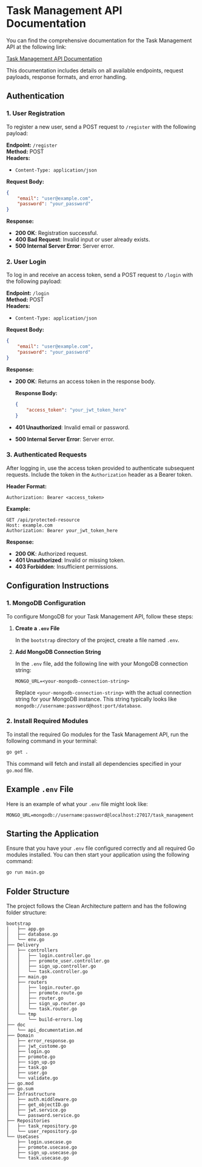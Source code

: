 # Task Management API Documentation

You can find the comprehensive documentation for the Task Management API at the following link:

[Task Management API Documentation](https://documenter.getpostman.com/view/22911710/2sA3s3HAze)

This documentation includes details on all available endpoints, request payloads, response formats, and error handling.

## Authentication

### 1. **User Registration**

To register a new user, send a POST request to `/register` with the following payload:

**Endpoint:** `/register`  
**Method:** POST  
**Headers:**  
- `Content-Type: application/json`

**Request Body:**

```json
{
    "email": "user@example.com",
    "password": "your_password"
}
```

**Response:**

- **200 OK**: Registration successful.
- **400 Bad Request**: Invalid input or user already exists.
- **500 Internal Server Error**: Server error.

### 2. **User Login**

To log in and receive an access token, send a POST request to `/login` with the following payload:

**Endpoint:** `/login`  
**Method:** POST  
**Headers:**  
- `Content-Type: application/json`

**Request Body:**

```json
{
    "email": "user@example.com",
    "password": "your_password"
}
```

**Response:**

- **200 OK**: Returns an access token in the response body.
  
  **Response Body:**

  ```json
  {
      "access_token": "your_jwt_token_here"
  }
  ```

- **401 Unauthorized**: Invalid email or password.
- **500 Internal Server Error**: Server error.

### 3. **Authenticated Requests**

After logging in, use the access token provided to authenticate subsequent requests. Include the token in the `Authorization` header as a Bearer token.

**Header Format:**

```
Authorization: Bearer <access_token>
```

**Example:**

```http
GET /api/protected-resource
Host: example.com
Authorization: Bearer your_jwt_token_here
```

**Response:**

- **200 OK**: Authorized request.
- **401 Unauthorized**: Invalid or missing token.
- **403 Forbidden**: Insufficient permissions.

## Configuration Instructions

### 1. **MongoDB Configuration**

To configure MongoDB for your Task Management API, follow these steps:

1. **Create a `.env` File**

   In the `bootstrap` directory of the project, create a file named `.env`.

2. **Add MongoDB Connection String**

   In the `.env` file, add the following line with your MongoDB connection string:

   ```plaintext
   MONGO_URL=<your-mongodb-connection-string>
   ```

   Replace `<your-mongodb-connection-string>` with the actual connection string for your MongoDB instance. This string typically looks like `mongodb://username:password@host:port/database`.

### 2. **Install Required Modules**

To install the required Go modules for the Task Management API, run the following command in your terminal:

```bash
go get .
```

This command will fetch and install all dependencies specified in your `go.mod` file.

## Example `.env` File

Here is an example of what your `.env` file might look like:

```plaintext
MONGO_URL=mongodb://username:password@localhost:27017/task_management
```

## Starting the Application

Ensure that you have your `.env` file configured correctly and all required Go modules installed. You can then start your application using the following command:

```bash
go run main.go
```

## Folder Structure

The project follows the Clean Architecture pattern and has the following folder structure:

```
bootstrap
│   ├── app.go
│   ├── database.go
│   └── env.go
├── Delivery
│   ├── controllers
│   │   ├── login.controller.go
│   │   ├── promote_user.controller.go
│   │   ├── sign_up.controller.go
│   │   └── task.controller.go
│   ├── main.go
│   ├── routers
│   │   ├── login.router.go
│   │   ├── promote.route.go
│   │   ├── router.go
│   │   ├── sign_up.router.go
│   │   └── task.router.go
│   └── tmp
│       └── build-errors.log
├── doc
│   └── api_documentation.md
├── Domain
│   ├── error_response.go
│   ├── jwt_custome.go
│   ├── login.go
│   ├── promote.go
│   ├── sign_up.go
│   ├── task.go
│   ├── user.go
│   └── validate.go
├── go.mod
├── go.sum
├── Infrastructure
│   ├── auth.middleware.go
│   ├── get_objectID.go
│   ├── jwt.service.go
│   └── password.service.go
├── Repositories
│   ├── task_repository.go
│   └── user_repository.go
└── UseCases
    ├── login.usecase.go
    ├── promote.usecase.go
    ├── sign_up.usecase.go
    └── task.usecase.go
```